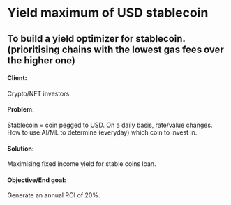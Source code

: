 # Yield maximum of USD stablecoin

## To build a yield optimizer for stablecoin. (prioritising chains with the lowest gas fees over the higher one)

#### Client:
Crypto/NFT investors.
#### Problem: 
Stablecoin = coin pegged to USD. On a daily basis, rate/value changes. How to use AI/ML to determine (everyday) which coin to invest in.
#### Solution:
Maximising fixed income yield for stable coins loan.
#### Objective/End goal:
Generate an annual ROI of 20%.
